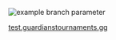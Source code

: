 ![example branch parameter](https://github.com/GuardiansTournaments/website/actions/workflows/testing.yml/badge.svg?branch=testing)

[test.guardianstournaments.gg](http://test.guardianstournaments.gg)
